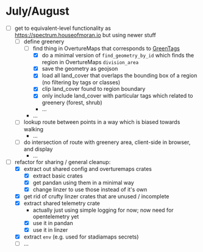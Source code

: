 # July/August

* [ ] get to equivalent-level functionality as https://spectrum.houseofmoran.io but using newer stuff
    * [ ] define greenery
        * [ ] find thing in OvertureMaps that corresponds to [GreenTags](https://github.com/mikemoraned/spectrum/blob/main/app/service/builder/src/filter.rs#L7)
            * [x] do a minimal version of `find_geometry_by_id` which finds the region in OvertureMaps `division_area`
            * [x] save the geometry as geojson
            * [x] load all land_cover that overlaps the bounding box of a region (no filtering by tags or classes)
            * [x] clip land_cover found to region boundary
            * [x] only include land_cover with particular tags which related to greenery (forest, shrub)
            * ...
        * ...
    * [ ] lookup route between points in a way which is biased towards walking
        * ...
    * [ ] do intersection of route with greenery area, client-side in browser, and display
        * ...

* [ ] refactor for sharing / general cleanup:
    * [x] extract out shared config and overturemaps crates
        * [x] extract basic crates
        * [x] get pandan using them in a minimal way
        * [x] change linzer to use those instead of it's own
    * [x] get rid of crufty linzer crates that are unused / incomplete
    * [x] extract shared telemetry crate
        * actually just using simple logging for now; now need for opentelemetry yet
        * [x] use it in pandan
        * [x] use it in linzer
    * [x] extract `env` (e.g. used for stadiamaps secrets)
    * [ ] ...

